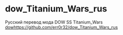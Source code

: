 # dow_Titanium_Wars_rus
Русский перевод мода DOW SS Titanium_Wars
[dow](https://github.com/err0r32/dow_Titanium_Wars_rus)https://github.com/err0r32/dow_Titanium_Wars_rus
